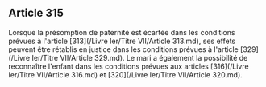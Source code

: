Article 315
----
Lorsque la présomption de paternité est écartée dans les conditions prévues à
l'article [313](/Livre Ier/Titre VII/Article 313.md), ses effets peuvent être rétablis en justice dans les conditions
prévues à l'article [329](/Livre Ier/Titre VII/Article 329.md). Le mari a également la possibilité de reconnaître
l'enfant dans les conditions prévues aux articles [316](/Livre Ier/Titre VII/Article 316.md) et [320](/Livre Ier/Titre VII/Article 320.md).
